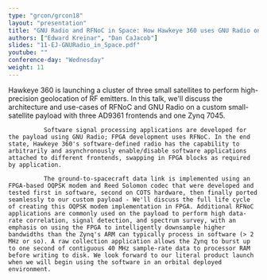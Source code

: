 ```yaml
---
type: "grcon/grcon18"
layout: "presentation"
title: "GNU Radio and RFNoC in Space: How Hawkeye 360 uses GNU Radio on Small-Satellites"
authors: ["Edward Kreinar", "Dan CaJacob"]
slides: "11-EJ-GNURadio_in_Space.pdf"
youtube: ""
conference-day: "Wednesday"
weight: 11
---
```

Hawkeye 360 is launching a cluster of three small satellites to perform high-precision geolocation of RF emitters. In this talk, we'll discuss the architecture and use-cases of RFNoC and GNU Radio on a custom small-satellite payload with three AD9361 frontends and one Zynq 7045.

              Software signal processing applications are developed for the payload using GNU Radio; FPGA development uses RFNoC. In the end state, Hawkeye 360's software-defined radio has the capability to arbitrarily and asynchronously enable/disable software applications attached to different frontends, swapping in FPGA blocks as required by application.

              The ground-to-spacecraft data link is implemented using an FPGA-based OQPSK modem and Reed Solomon codec that were developed and tested first in software, second on COTS hardware, then finally ported seamlessly to our custom payload - We'll discuss the full life cycle of creating this OQPSK modem implementation in FPGA. Additional RFNoC applications are commonly used on the payload to perform high data-rate correlation, signal detection, and spectrum survey, with an emphasis on using the FPGA to intelligently downsample higher bandwidths than the Zynq's ARM can typically process in software (> 2 MHz or so). A raw collection application allows the Zynq to burst up to one second of contiguous 40 MHz sample-rate data to processor RAM before writing to disk. We look forward to our literal product launch when we will begin using the software in an orbital deployed environment.
